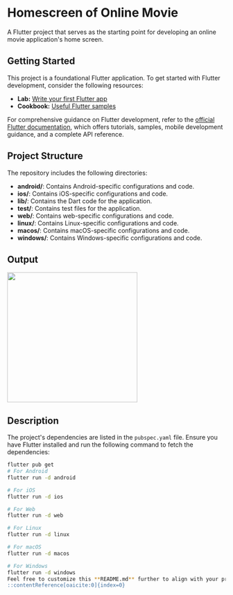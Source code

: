 # Homescreen of Online Movie

A Flutter project that serves as the starting point for developing an online movie application's home screen.

## Getting Started

This project is a foundational Flutter application. To get started with Flutter development, consider the following resources:

- **Lab:** [Write your first Flutter app](https://docs.flutter.dev/get-started/codelab)
- **Cookbook:** [Useful Flutter samples](https://docs.flutter.dev/cookbook)

For comprehensive guidance on Flutter development, refer to the [official Flutter documentation](https://docs.flutter.dev/), which offers tutorials, samples, mobile development guidance, and a complete API reference.

## Project Structure

The repository includes the following directories:

- **android/**: Contains Android-specific configurations and code.
- **ios/**: Contains iOS-specific configurations and code.
- **lib/**: Contains the Dart code for the application.
- **test/**: Contains test files for the application.
- **web/**: Contains web-specific configurations and code.
- **linux/**: Contains Linux-specific configurations and code.
- **macos/**: Contains macOS-specific configurations and code.
- **windows/**: Contains Windows-specific configurations and code.
## Output  
<img src="https://github.com/user-attachments/assets/15ef9a58-3b7b-4ca7-b089-1b69ca501b7c" width="300" />

 
## Description  
The project's dependencies are listed in the `pubspec.yaml` file. Ensure you have Flutter installed and run the following command to fetch the dependencies:

```bash
flutter pub get
# For Android
flutter run -d android

# For iOS
flutter run -d ios

# For Web
flutter run -d web

# For Linux
flutter run -d linux

# For macOS
flutter run -d macos

# For Windows
flutter run -d windows
Feel free to customize this **README.md** further to align with your project's specifics.
::contentReference[oaicite:0]{index=0}
 
 
